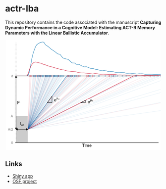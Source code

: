 # actr-lba

This repository contains the code associated with the manuscript **Capturing Dynamic Performance in a Cognitive Model: Estimating ACT-R Memory Parameters with the Linear Ballistic Accumulator**.

<p align="center">
  <img src="./analysis/03_visualisations_files/figure-gfm/unnamed-chunk-5-1.png" width="500"/>
</p>

## Links

  - [Shiny app](https://mavdvelde.shinyapps.io/actr-lba/)
  - [OSF project](https://osf.io/wpvj7/)
